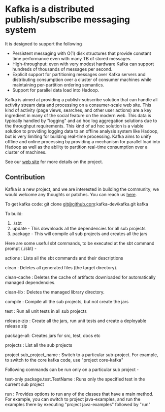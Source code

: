 # Kafka is a distributed publish/subscribe messaging system #

It is designed to support the following

* Persistent messaging with O(1) disk structures that provide constant time performance even with many TB of stored messages.
* High-throughput: even with very modest hardware Kafka can support hundreds of thousands of messages per second.
* Explicit support for partitioning messages over Kafka servers and distributing consumption over a cluster of consumer machines while maintaining per-partition ordering semantics.
* Support for parallel data load into Hadoop.

Kafka is aimed at providing a publish-subscribe solution that can handle all activity stream data and processing on a consumer-scale web site. This kind of activity (page views, searches, and other user actions) are a key ingredient in many of the social feature on the modern web. This data is typically handled by "logging" and ad hoc log aggregation solutions due to the throughput requirements. This kind of ad hoc solution is a viable solution to providing logging data to an offline analysis system like Hadoop, but is very limiting for building real-time processing. Kafka aims to unify offline and online processing by providing a mechanism for parallel load into Hadoop as well as the ability to partition real-time consumption over a cluster of machines.

See our [web site](http://sna-projects.com/kafka) for more details on the project.

## Contribution ##

Kafka is a new project, and we are interested in building the community; we would welcome any thoughts or patches. You can reach us [here](http://groups.google.com/group/kafka-dev). 

To get kafka code:
  git clone git@github.com:kafka-dev/kafka.git kafka

To build: 

1. ./sbt
2. update - This downloads all the dependencies for all sub projects
3. package - This will compile all sub projects and creates all the jars

Here are some useful sbt commands, to be executed at the sbt command prompt (./sbt) -

actions : Lists all the sbt commands and their descriptions

clean : Deletes all generated files (the target directory).

clean-cache : Deletes the cache of artifacts downloaded for automatically managed dependencies.

clean-lib : Deletes the managed library directory.

compile : Compile all the sub projects, but not create the jars

test : Run all unit tests in all sub projects

release-zip : Create all the jars, run unit tests and create a deployable release zip

package-all: Creates jars for src, test, docs etc

projects : List all the sub projects 

project sub_project_name : Switch to a particular sub-project. For example, to switch to the core kafka code, use "project core-kafka"

Following commands can be run only on a particular sub project -

test-only package.test.TestName : Runs only the specified test in the current sub project

run : Provides options to run any of the classes that have a main method. For example, you can switch to project java-examples, and run the examples there by executing "project java-examples" followed by "run" 


